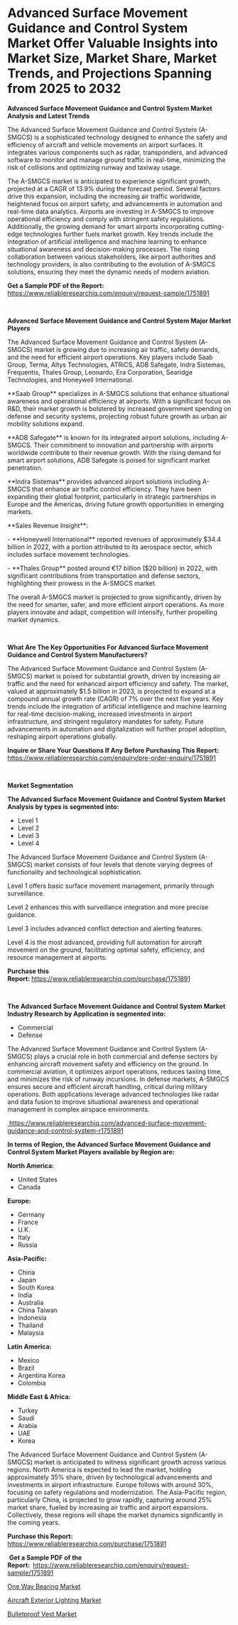 <p><h1>Advanced Surface Movement Guidance and Control System Market Offer Valuable Insights into Market Size, Market Share, Market Trends, and Projections Spanning from 2025 to 2032</h1></p><p><strong>Advanced Surface Movement Guidance and Control System Market Analysis and Latest Trends</strong></p>
<p><p>The Advanced Surface Movement Guidance and Control System (A-SMGCS) is a sophisticated technology designed to enhance the safety and efficiency of aircraft and vehicle movements on airport surfaces. It integrates various components such as radar, transponders, and advanced software to monitor and manage ground traffic in real-time, minimizing the risk of collisions and optimizing runway and taxiway usage. </p><p>The A-SMGCS market is anticipated to experience significant growth, projected at a CAGR of 13.9% during the forecast period. Several factors drive this expansion, including the increasing air traffic worldwide, heightened focus on airport safety, and advancements in automation and real-time data analytics. Airports are investing in A-SMGCS to improve operational efficiency and comply with stringent safety regulations. Additionally, the growing demand for smart airports incorporating cutting-edge technologies further fuels market growth. Key trends include the integration of artificial intelligence and machine learning to enhance situational awareness and decision-making processes. The rising collaboration between various stakeholders, like airport authorities and technology providers, is also contributing to the evolution of A-SMGCS solutions, ensuring they meet the dynamic needs of modern aviation.</p></p>
<p><strong>Get a Sample PDF of the Report:&nbsp;</strong> <a href="https://www.reliableresearchiq.com/enquiry/request-sample/1751891?utm_campaign=1137&utm_medium=2&utm_source=Github&utm_content=ia&utm_term=18022025&utm_id=advanced-surface-movement-guidance-and-control-system">https://www.reliableresearchiq.com/enquiry/request-sample/1751891</a></p>
<p>&nbsp;</p>
<p><strong>Advanced Surface Movement Guidance and Control System Major Market Players</strong></p>
<p><p>The Advanced Surface Movement Guidance and Control System (A-SMGCS) market is growing due to increasing air traffic, safety demands, and the need for efficient airport operations. Key players include Saab Group, Terma, Altys Technologies, ATRiCS, ADB Safegate, Indra Sistemas, Frequentis, Thales Group, Leonardo, Era Corporation, Searidge Technologies, and Honeywell International.</p><p>**Saab Group** specializes in A-SMGCS solutions that enhance situational awareness and operational efficiency at airports. With a significant focus on R&D, their market growth is bolstered by increased government spending on defense and security systems, projecting robust future growth as urban air mobility solutions expand.</p><p>**ADB Safegate** is known for its integrated airport solutions, including A-SMGCS. Their commitment to innovation and partnership with airports worldwide contribute to their revenue growth. With the rising demand for smart airport solutions, ADB Safegate is poised for significant market penetration.</p><p>**Indra Sistemas** provides advanced airport solutions including A-SMGCS that enhance air traffic control efficiency. They have been expanding their global footprint, particularly in strategic partnerships in Europe and the Americas, driving future growth opportunities in emerging markets.</p><p>**Sales Revenue Insight**:</p><p>- **Honeywell International** reported revenues of approximately $34.4 billion in 2022, with a portion attributed to its aerospace sector, which includes surface movement technologies.</p><p>- **Thales Group** posted around €17 billion ($20 billion) in 2022, with significant contributions from transportation and defense sectors, highlighting their prowess in the A-SMGCS market.</p><p>The overall A-SMGCS market is projected to grow significantly, driven by the need for smarter, safer, and more efficient airport operations. As more players innovate and adapt, competition will intensify, further propelling market dynamics.</p></p>
<p>&nbsp;</p>
<p><strong>What Are The Key Opportunities For Advanced Surface Movement Guidance and Control System Manufacturers?</strong></p>
<p><p>The Advanced Surface Movement Guidance and Control System (A-SMGCS) market is poised for substantial growth, driven by increasing air traffic and the need for enhanced airport efficiency and safety. The market, valued at approximately $1.5 billion in 2023, is projected to expand at a compound annual growth rate (CAGR) of 7% over the next five years. Key trends include the integration of artificial intelligence and machine learning for real-time decision-making, increased investments in airport infrastructure, and stringent regulatory mandates for safety. Future advancements in automation and digitalization will further propel adoption, reshaping airport operations globally.</p></p>
<p><strong>Inquire or Share Your Questions If Any Before Purchasing This Report:</strong> <a href="https://www.reliableresearchiq.com/enquiry/pre-order-enquiry/1751891?utm_campaign=1137&utm_medium=2&utm_source=Github&utm_content=ia&utm_term=18022025&utm_id=advanced-surface-movement-guidance-and-control-system">https://www.reliableresearchiq.com/enquiry/pre-order-enquiry/1751891</a></p>
<p>&nbsp;</p>
<p><strong>Market Segmentation</strong></p>
<p><strong>The Advanced Surface Movement Guidance and Control System Market Analysis by types is segmented into:</strong></p>
<p><ul><li>Level 1</li><li>Level 2</li><li>Level 3</li><li>Level 4</li></ul></p>
<p><p>The Advanced Surface Movement Guidance and Control System (A-SMGCS) market consists of four levels that denote varying degrees of functionality and technological sophistication. </p><p>Level 1 offers basic surface movement management, primarily through surveillance. </p><p>Level 2 enhances this with surveillance integration and more precise guidance. </p><p>Level 3 includes advanced conflict detection and alerting features. </p><p>Level 4 is the most advanced, providing full automation for aircraft movement on the ground, facilitating optimal safety, efficiency, and resource management at airports.</p></p>
<p><strong>Purchase this Report:&nbsp;</strong><a href="https://www.reliableresearchiq.com/purchase/1751891?utm_campaign=1137&utm_medium=2&utm_source=Github&utm_content=ia&utm_term=18022025&utm_id=advanced-surface-movement-guidance-and-control-system">https://www.reliableresearchiq.com/purchase/1751891</a></p>
<p>&nbsp;</p>
<p><strong>The Advanced Surface Movement Guidance and Control System Market Industry Research by Application is segmented into:</strong></p>
<p><ul><li>Commercial</li><li>Defense</li></ul></p>
<p><p>The Advanced Surface Movement Guidance and Control System (A-SMGCS) plays a crucial role in both commercial and defense sectors by enhancing aircraft movement safety and efficiency on the ground. In commercial aviation, it optimizes airport operations, reduces taxiing time, and minimizes the risk of runway incursions. In defense markets, A-SMGCS ensures secure and efficient aircraft handling, critical during military operations. Both applications leverage advanced technologies like radar and data fusion to improve situational awareness and operational management in complex airspace environments.</p></p>
<p><a href="https://www.reliableresearchiq.com/advanced-surface-movement-guidance-and-control-system-r1751891?utm_campaign=1137&utm_medium=2&utm_source=Github&utm_content=ia&utm_term=18022025&utm_id=advanced-surface-movement-guidance-and-control-system">&nbsp;https://www.reliableresearchiq.com/advanced-surface-movement-guidance-and-control-system-r1751891</a></p>
<p><strong>In terms of Region, the Advanced Surface Movement Guidance and Control System Market Players available by Region are:</strong></p>
<p>
    <p> <strong> North America: </strong>
        <ul>
            <li>United States</li>
            <li>Canada</li>
        </ul>
        </p> 
    <p> <strong> Europe: </strong>
        <ul>
            <li>Germany</li>
            <li>France</li>
            <li>U.K.</li>
            <li>Italy</li>
            <li>Russia</li>
        </ul>
        </p> 
    <p> <strong> Asia-Pacific: </strong>
        <ul>
            <li>China</li>
            <li>Japan</li>
            <li>South Korea</li>
            <li>India</li>
            <li>Australia</li>
            <li>China Taiwan</li>
            <li>Indonesia</li>
            <li>Thailand</li>
            <li>Malaysia</li>
        </ul>
        </p> 
    <p> <strong> Latin America: </strong>
        <ul>
            <li>Mexico</li>
            <li>Brazil</li>
            <li>Argentina Korea</li>
            <li>Colombia</li>
        </ul>
        </p> 
    <p> <strong> Middle East & Africa: </strong>
        <ul>
            <li>Turkey</li>
            <li>Saudi</li>
            <li>Arabia</li>
            <li>UAE</li>
            <li>Korea</li>
        </ul>
    </p>
    </p>
<p><p>The Advanced Surface Movement Guidance and Control System (A-SMGCS) market is anticipated to witness significant growth across various regions. North America is expected to lead the market, holding approximately 35% share, driven by technological advancements and investments in airport infrastructure. Europe follows with around 30%, focusing on safety regulations and modernization. The Asia-Pacific region, particularly China, is projected to grow rapidly, capturing around 25% market share, fueled by increasing air traffic and airport expansions. Collectively, these regions will shape the market dynamics significantly in the coming years.</p></p>
<p><strong>Purchase this Report: </strong><a href="https://www.reliableresearchiq.com/purchase/1751891?utm_campaign=1137&utm_medium=2&utm_source=Github&utm_content=ia&utm_term=18022025&utm_id=advanced-surface-movement-guidance-and-control-system">https://www.reliableresearchiq.com/purchase/1751891</a></p>
<p>&nbsp;<strong>Get a Sample PDF of the Report:&nbsp;&nbsp;</strong><a href="https://www.reliableresearchiq.com/enquiry/request-sample/1751891?utm_campaign=1137&utm_medium=2&utm_source=Github&utm_content=ia&utm_term=18022025&utm_id=advanced-surface-movement-guidance-and-control-system">https://www.reliableresearchiq.com/enquiry/request-sample/1751891</a></p>
<p><strong></strong></p>
<p><p><a href="https://github.com/peggiputra7o/Market-Research-Report-List-1/blob/main/one-way-bearing-market.md?utm_campaign=1137&utm_medium=2&utm_source=Github&utm_content=ia&utm_term=18022025&utm_id=advanced-surface-movement-guidance-and-control-system">One Way Bearing Market</a></p><p><a href="https://github.com/enolvesey/Market-Research-Report-List-1/blob/main/aircraft-exterior-lighting-market.md?utm_campaign=1137&utm_medium=2&utm_source=Github&utm_content=ia&utm_term=18022025&utm_id=advanced-surface-movement-guidance-and-control-system">Aircraft Exterior Lighting Market</a></p><p><a href="https://github.com/sevitadwiani/Market-Research-Report-List-1/blob/main/bulletproof-vest-market.md?utm_campaign=1137&utm_medium=2&utm_source=Github&utm_content=ia&utm_term=18022025&utm_id=advanced-surface-movement-guidance-and-control-system">Bulletproof Vest Market</a></p></p>